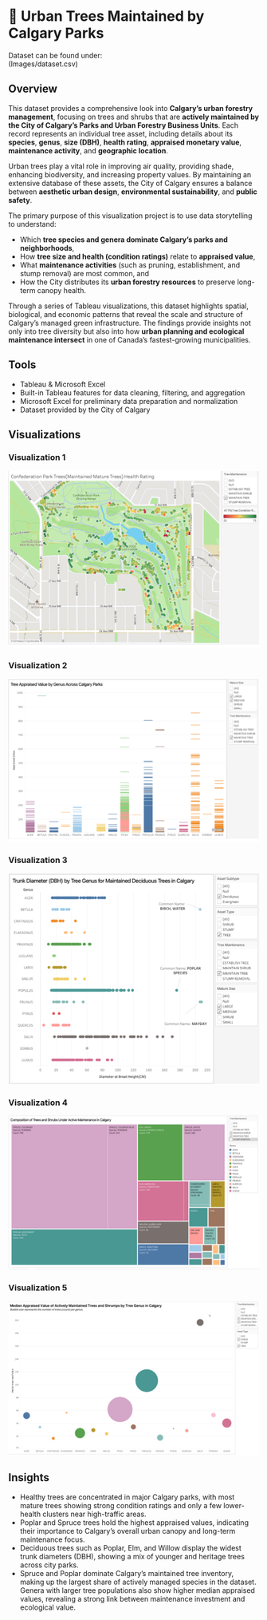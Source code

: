 # 🌳 Urban Trees Maintained by Calgary Parks  
Dataset can be found under:  
(Images/dataset.csv) 


## Overview  
This dataset provides a comprehensive look into **Calgary’s urban forestry management**, focusing on trees and shrubs that are **actively maintained by the City of Calgary’s Parks and Urban Forestry Business Units**. Each record represents an individual tree asset, including details about its **species**, **genus**, **size (DBH)**, **health rating**, **appraised monetary value**, **maintenance activity**, and **geographic location**.  

Urban trees play a vital role in improving air quality, providing shade, enhancing biodiversity, and increasing property values. By maintaining an extensive database of these assets, the City of Calgary ensures a balance between **aesthetic urban design**, **environmental sustainability**, and **public safety**.  

The primary purpose of this visualization project is to use data storytelling to understand:  
- Which **tree species and genera dominate Calgary’s parks and neighborhoods**,  
- How **tree size and health (condition ratings)** relate to **appraised value**,  
- What **maintenance activities** (such as pruning, establishment, and stump removal) are most common, and  
- How the City distributes its **urban forestry resources** to preserve long-term canopy health.  

Through a series of Tableau visualizations, this dataset highlights spatial, biological, and economic patterns that reveal the scale and structure of Calgary’s managed green infrastructure. The findings provide insights not only into tree diversity but also into how **urban planning and ecological maintenance intersect** in one of Canada’s fastest-growing municipalities.


## Tools  
- Tableau & Microsoft Excel  
- Built-in Tableau features for data cleaning, filtering, and aggregation  
- Microsoft Excel for preliminary data preparation and normalization  
- Dataset provided by the City of Calgary 


## Visualizations  

### Visualization 1  
![Visualization1](Images/figure1.png)


### Visualization 2 
![Visualization2](Images/figure2.png)

### Visualization 3
![Visualization3](Images/figure3.png)

### Visualization 4 
![Visualization4](Images/figure4.png)


### Visualization 5 
![Visualization5](Images/figure5.png)


## Insights
- Healthy trees are concentrated in major Calgary parks, with most mature trees showing strong condition ratings and only a few lower-health clusters near high-traffic areas.
- Poplar and Spruce trees hold the highest appraised values, indicating their importance to Calgary’s overall urban canopy and long-term maintenance focus.
- Deciduous trees such as Poplar, Elm, and Willow display the widest trunk diameters (DBH), showing a mix of younger and heritage trees across city parks.
- Spruce and Poplar dominate Calgary’s maintained tree inventory, making up the largest share of actively managed species in the dataset.
Genera with larger tree populations also show higher median appraised values, revealing a strong link between maintenance investment and ecological value.
